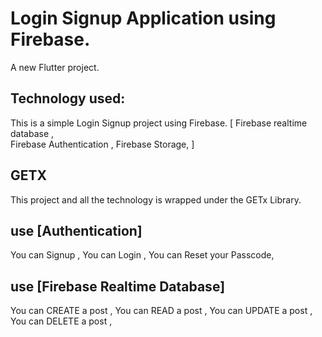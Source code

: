 # Login Signup Application using Firebase.

A new Flutter project.

## Technology used:

This is a simple Login Signup project using Firebase.
[ Firebase realtime database ,  
  Firebase Authentication ,
  Firebase Storage,
]

## GETX 
This project and all the technology is wrapped under the GETx Library.


## use [Authentication]
You can Signup ,
You can Login ,
You can Reset your Passcode,

## use [Firebase Realtime Database]
You can CREATE a post ,
You can READ a post ,
You can UPDATE a post ,
You can DELETE a post ,


